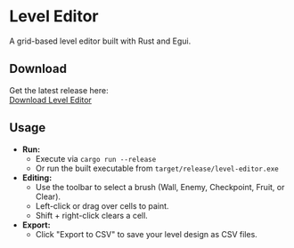 # Level Editor

A grid-based level editor built with Rust and Egui.

## Download

Get the latest release here:  
[Download Level Editor](https://github.com/your-username/level-editor/releases)

## Usage

- **Run:**  
  - Execute via `cargo run --release`  
  - Or run the built executable from `target/release/level-editor.exe`
- **Editing:**  
  - Use the toolbar to select a brush (Wall, Enemy, Checkpoint, Fruit, or Clear).
  - Left-click or drag over cells to paint.
  - Shift + right-click clears a cell.
- **Export:**  
  - Click "Export to CSV" to save your level design as CSV files.
